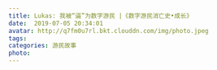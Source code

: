 ```yaml
---
title: Lukas: 我被“逼”为数字游民 |《数字游民消亡史•成长》
date:  2019-07-05 20:34:01
avatar: http://q7fm0u7rl.bkt.clouddn.com/img/photo.jpeg
tags: 
categories: 游民故事
photo: 
---
```


